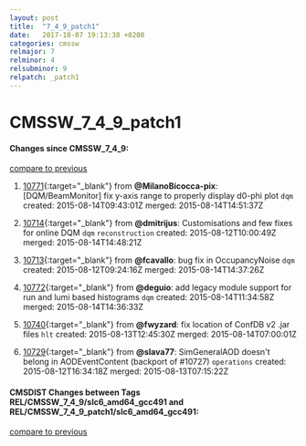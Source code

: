 ```yaml
---
layout: post
title:  "7_4_9_patch1"
date:   2017-10-07 19:13:38 +0200
categories: cmssw
relmajor: 7
relminor: 4
relsubminor: 9
relpatch: _patch1
---
```


# CMSSW_7_4_9_patch1
#### Changes since CMSSW_7_4_9:

[compare to previous](https://github.com/cms-sw/cmssw/compare/CMSSW_7_4_9...CMSSW_7_4_9_patch1)



1. [10771](http://github.com/cms-sw/cmssw/pull/10771){:target="_blank"}  from **@MilanoBicocca-pix**: [DQM/BeamMonitor] fix y-axis range to properly display d0-phi plot `dqm`  created: 2015-08-14T09:43:01Z merged: 2015-08-14T14:51:37Z

1. [10714](http://github.com/cms-sw/cmssw/pull/10714){:target="_blank"}  from **@dmitrijus**: Customisations and few fixes for online DQM `dqm`  `reconstruction`  created: 2015-08-12T10:00:49Z merged: 2015-08-14T14:48:21Z

1. [10713](http://github.com/cms-sw/cmssw/pull/10713){:target="_blank"}  from **@fcavallo**: bug fix in OccupancyNoise `dqm`  created: 2015-08-12T09:24:16Z merged: 2015-08-14T14:37:26Z

1. [10772](http://github.com/cms-sw/cmssw/pull/10772){:target="_blank"}  from **@deguio**: add legacy module support for run and lumi based histograms `dqm`  created: 2015-08-14T11:34:58Z merged: 2015-08-14T14:36:33Z

1. [10740](http://github.com/cms-sw/cmssw/pull/10740){:target="_blank"}  from **@fwyzard**: fix location of ConfDB v2 .jar files `hlt`  created: 2015-08-13T12:45:30Z merged: 2015-08-14T07:00:01Z

1. [10729](http://github.com/cms-sw/cmssw/pull/10729){:target="_blank"}  from **@slava77**: SimGeneralAOD doesn't belong in AODEventContent (backport of #10727) `operations`  created: 2015-08-12T16:34:18Z merged: 2015-08-13T07:15:22Z

#### CMSDIST Changes between Tags REL/CMSSW_7_4_9/slc6_amd64_gcc491 and REL/CMSSW_7_4_9_patch1/slc6_amd64_gcc491:

[compare to previous](https://github.com/cms-sw/cmsdist/compare/REL/CMSSW_7_4_9/slc6_amd64_gcc491...REL/CMSSW_7_4_9_patch1/slc6_amd64_gcc491)


